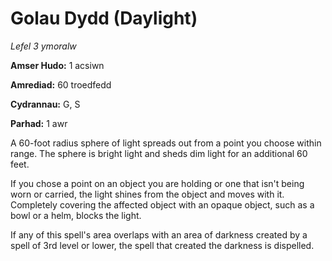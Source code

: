 # Golau Dydd (Daylight)

*Lefel 3 ymoralw*

**Amser Hudo:** 1 acsiwn

**Amrediad:** 60 troedfedd

**Cydrannau:** G, S

**Parhad:** 1 awr

A 60-foot radius sphere of light spreads out from a point you choose within range. The sphere is bright light and sheds dim light for an additional 60 feet.

If you chose a point on an object you are holding or one that isn't being worn or carried, the light shines from the object and moves with it. Completely covering the affected object with an opaque object, such as a bowl or a helm, blocks the light.

If any of this spell's area overlaps with an area of darkness created by a spell of 3rd level or lower, the spell that created the darkness is dispelled.